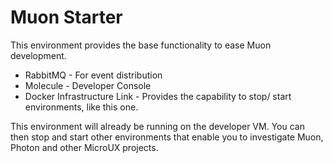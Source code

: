 # Muon Starter

This environment provides the base functionality to ease Muon development.

* RabbitMQ - For event distribution
* Molecule - Developer Console
* Docker Infrastructure Link - Provides the capability to stop/ start environments, like this one.

This environment will already be running on the developer VM. You can then stop and start other environments that enable you to investigate
Muon, Photon and other MicroUX projects.

